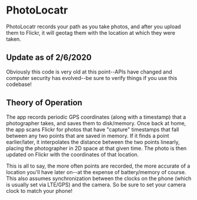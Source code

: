 PhotoLocatr
===========

PhotoLocatr records your path as you take photos, and after you upload them to Flickr, it will geotag them with the location at which they were taken.

## Update as of 2/6/2020
Obviously this code is very old at this point--APIs have changed and computer security has evolved--be sure to verify things if you use this codebase! 

## Theory of Operation
The app records periodic GPS coordinates (along with a timestamp) that a photographer takes, and saves them to disk/memory. 
Once back at home, the app scans Flickr for photos that have "capture" timestamps that fall between any two points that are saved in memory. If it finds a point earlier/later, it interpolates the distance between the two points linearly, placing the photographer in 2D space at that given time. The photo is then updated on Flickr with the coordinates of that location. 

This is all to say, the more often points are recorded, the more accurate of a location you'll have later on--at the expense of battery/memory of course. This also assumes synchronization between the clocks on the phone (which is usually set via LTE/GPS) and the camera. So be sure to set your camera clock to match your phone! 
